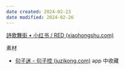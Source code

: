 ```yaml
---
date created: 2024-02-23
date modified: 2024-02-26
---
```

[詩歌舞街 • 小红书 / RED (xiaohongshu.com)](https://www.xiaohongshu.com/user/profile/5c31c6070000000006012f08)

素材
+ [句子迷 - 句子控 (juzikong.com)](https://www.juzikong.com/special/%E5%8F%A5%E5%AD%90%E8%BF%B7) app 中收藏

